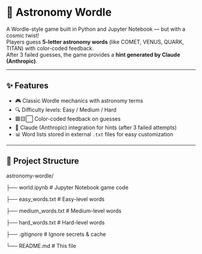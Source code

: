 # 🌌 Astronomy Wordle

A Wordle-style game built in Python and Jupyter Notebook — but with a cosmic twist!  
Players guess **5-letter astronomy words** (like COMET, VENUS, QUARK, TITAN) with color-coded feedback.  
After 3 failed guesses, the game provides a **hint generated by Claude (Anthropic)**.

---

## ✨ Features
- 🎮 Classic Wordle mechanics with astronomy terms  
- 🔍 Difficulty levels: Easy / Medium / Hard  
- 🟩🟨⬜ Color-coded feedback on guesses  
- 🤖 Claude (Anthropic) integration for hints (after 3 failed attempts)  
- 📊 Word lists stored in external `.txt` files for easy customization  

---

## 📂 Project Structure
astronomy-wordle/


├── world.ipynb # Jupyter Notebook game code

├── easy_words.txt # Easy-level words

├── medium_words.txt # Medium-level words

├── hard_words.txt # Hard-level words

├── .gitignore # Ignore secrets & cache

└── README.md # This file
